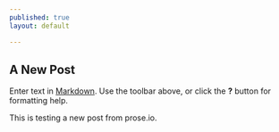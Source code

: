 ```yaml
---
published: true
layout: default

---
```


## A New Post

Enter text in [Markdown](http://daringfireball.net/projects/markdown/). Use the toolbar above, or click the **?** button for formatting help.

This is testing a new post from prose.io.
